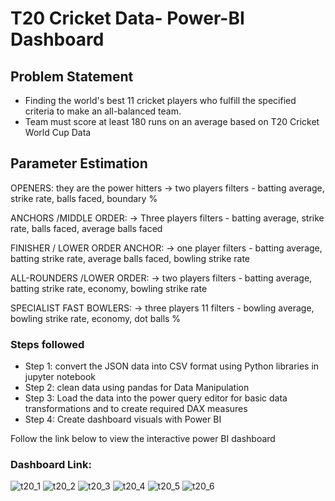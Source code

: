 # T20 Cricket Data- Power-BI Dashboard
## Problem Statement
- Finding the world's best 11 cricket players who fulfill the specified criteria to make an all-balanced team.
- Team must score at least 180 runs on an average based on T20 Cricket World Cup Data
## Parameter Estimation
OPENERS: they are the power hitters -> two players
filters - batting average, strike rate, balls faced, boundary %

ANCHORS /MIDDLE ORDER: -> Three players
filters - batting average, strike rate, balls faced, average balls faced

FINISHER / LOWER ORDER ANCHOR: -> one player
filters - batting average, batting strike rate, average balls faced, bowling strike rate

ALL-ROUNDERS /LOWER ORDER: -> two players
filters - batting average, batting strike rate, economy, bowling strike rate

SPECIALIST FAST BOWLERS: -> three players 11 filters - bowling average, bowling strike rate, economy, dot balls %

### Steps followed 
- Step 1: convert the JSON data into CSV format using Python libraries in jupyter notebook
- Step 2: clean data using pandas for Data Manipulation
- Step 3: Load the data into the power query editor for basic data transformations and to create required DAX measures
- Step 4: Create dashboard visuals with Power BI

Follow the link below to view the interactive power BI dashboard 
### Dashboard Link: 

![t20_1](https://github.com/bhagyashri49641/T20_Cricket_data_analysis_using_Python_and_PowerBI/assets/53085622/48227e70-0efd-443b-a472-60fc5cfe3cc6)
![t20_2](https://github.com/bhagyashri49641/T20_Cricket_data_analysis_using_Python_and_PowerBI/assets/53085622/1119558c-904e-479b-b57b-5d60547b0283)
![t20_3](https://github.com/bhagyashri49641/T20_Cricket_data_analysis_using_Python_and_PowerBI/assets/53085622/2b7e45f1-40b2-4256-889d-ba904a7e98a6)
![t20_4](https://github.com/bhagyashri49641/T20_Cricket_data_analysis_using_Python_and_PowerBI/assets/53085622/9712ffd4-cadf-49b0-895d-4a4378ba2fab)
![t20_5](https://github.com/bhagyashri49641/T20_Cricket_data_analysis_using_Python_and_PowerBI/assets/53085622/59b46458-2a31-4a97-9562-2ef02f76b905)
![t20_6](https://github.com/bhagyashri49641/T20_Cricket_data_analysis_using_Python_and_PowerBI/assets/53085622/ce3172fd-f1d2-4e41-b575-a7af83cc0a6a)







